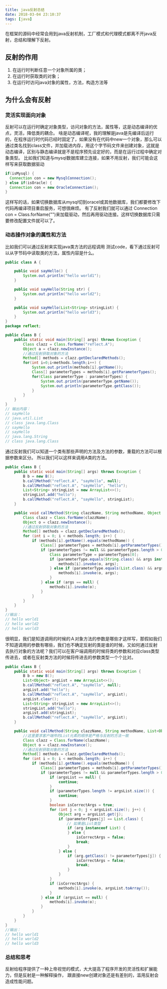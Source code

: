 ```yaml
---
title: java反射总结
date: 2018-03-04 23:10:37
tags: [java]
---
```

在框架的源码中经常会用到java反射机制，工厂模式和代理模式都离不开java反射，总结和理解下反射。
## 反射的作用
1. 在运行时判断任意一个对象所属的类；
2. 在运行时获取类的对象；
3. 在运行时访问java对象的属性，方法，构造方法等<!--more-->

## 为什么会有反射
### 灵活实现面向对象
反射可以在运行时确定对象类型，访问对象的方法，属性等，这是动态编译的优点，灵活，降低类的耦合。
啥是动态编译呢，我的理解是java是先编译后运行的，在程序运行时代码已经时固定了，如果没有在代码中new一个对象，那么可以通过类名找到class文件，并加载进内存，用这个字节码文件来创建对象，这就是动态编译，区别与静态编译就是不是程序预先设定好的，而是在运行过程中确定对象类型。
比如我们知道与mysql数据库建立连接，如果不用反射，我们可能会这样写来获取数据驱动
```java
if(isMysql) {
  Connection con = new MysqlConnection();  
} else if(isOracle) {
  Connection con = new OracleConnection();
}
```
这样写的话，如果切换数据库从mysql切到oracel或其他数据库，我们都要修改下代码再编译项目重启服务，可想很麻烦。
有了反射我们就可以通过 Connection con = Class.forName("")来加载驱动，然后再用驱动连接。这样切换数据库只需要修改配置文件就可以了。

### 动态操作对象的属性和方法
比如我们可以通过反射来实现java类方法的远程调用
测试code，看下通过反射可以从字节码中读取类的方法，属性内容是什么。
```java
public class A {

    public void sayHello() {
        System.out.println("hello world1");
    }

    public void sayHello(String str) {
        System.out.println("hello world2");
    }

    public void sayHello(List<String> stringList) {
        System.out.println("hello world3");
    }
}
package reflect;

public class B {
    public static void main(String[] args) throws Exception {
        Class clazz = Class.forName("reflect.A");
        Object a = clazz.newInstance();
        //通过反射获取对象的方法
        Method[] methods = clazz.getDeclaredMethods();
        for(int i=0;i<methods.length;i++) {
            System.out.println(methods[i].getName());
            Class[] parameterTypes = methods[i].getParameterTypes();
            for(Class parameterType : parameterTypes) {
                System.out.println(parameterType.getName());
                System.out.println(parameterType.getClass());
            }
        }
    }
}
// 输出内容：
// sayHello
// java.util.List
// class java.lang.Class
// sayHello
// sayHello
// java.lang.String
// class java.lang.Class

```
通过反射我们可以知道一个类有那些声明的方法及方法的参数，重载的方法可以根据参数来区分。
所以我们可以这样来调用A类的方法。
```java
public class B {
    public static void main(String[] args) throws Exception {
        B b = new B();
        b.callMethod("reflect.A", "sayHello", null);
        b.callMethod("reflect.A", "sayHello", "hello");
        List<String> stringList = new ArrayList<>();
        stringList.add("hello");
        b.callMethod("reflect.A", "sayHello", stringList);
    }

    public void callMethod(String clazzName, String methodName, Object args) throws Exception {
        Class clazz = Class.forName(clazzName);
        Object o = clazz.newInstance();
        //通过反射获取对象的方法
        Method[] methods = clazz.getDeclaredMethods();
        for (int i = 0; i < methods.length; i++) {
            if (methods[i].getName().equals(methodName)) {
                Class[] parameterTypes = methods[i].getParameterTypes();
                if (parameterTypes != null && parameterTypes.length > 0) {
                    Class parameterType = parameterTypes[0];
                    if (parameterType.equals(String.class) && args instanceof String) {
                        methods[i].invoke(o, args);
                    } else if (parameterType.equals(List.class) && args instanceof List) {
                        methods[i].invoke(o, args);
                    }
                } else if (args == null) {
                    methods[i].invoke(o);
                }
            }
        }
    }
}
//输出：
// hello world1
// hello world2
// hello world3
```
很明显，我们是知道调用的时候的Ａ对象方法的参数是哪些才这样写，那假如我们不知道调用的参数有哪些，我们也不确定反射的类是谁的时候，又如何通过反射
去执行对象的方法呢？我们可以在客户端调用的时候将类的参数和对应class类型传进去，或者在反射类方法的时候将传进去的参数类型一个个比对。
```java
public class B {
    public static void main(String[] args) throws Exception {
        B b = new B();
        List<Object> argList = new ArrayList<>();
        b.callMethod("reflect.A", "sayHello", null);
        argList.add("hello");
        b.callMethod("reflect.A", "sayHello", argList);
        argList.clear();
        List<String> stringList = new ArrayList<>();
        stringList.add("hello");
        argList.add(stringList);
        b.callMethod("reflect.A", "sayHello", argList);
    }

    public void callMethod(String clazzName, String methodName, List<Object> argsList) throws Exception {
        //这里要求客户端传的List元素的顺序是严格与反射的方法一致
        Class clazz = Class.forName(clazzName);
        Object o = clazz.newInstance();
        //通过反射获取对象的方法
        Method[] methods = clazz.getDeclaredMethods();
        for (int i = 0; i < methods.length; i++) {
            if (methods[i].getName().equals(methodName)) {
                Class[] parameterTypes = methods[i].getParameterTypes();
                if (parameterTypes != null && parameterTypes.length > 0) {
                    if (argsList == null) {
                        continue;
                    }
                    if (parameterTypes.length != argsList.size()) {
                        continue;
                    }
                    boolean isCorrectArgs = true;
                    for (int j = 0; j < argsList.size(); j++) {
                        Object arg = argsList.get(j);
                        if (parameterTypes[j] == List.class) {
                          　// 如果是List类型
                            if (arg instanceof List) {
                            } else {
                                isCorrectArgs = false;
                                break;
                            }
                        } else {
                            if (arg.getClass() != parameterTypes[j]) {
                                isCorrectArgs = false;
                                break;
                            }
                        }
                    }
                    if (isCorrectArgs) {
                        methods[i].invoke(o, argsList.toArray());
                    }
                } else if (argsList == null) {
                    methods[i].invoke(o);
                }
            }
        }
    }
}
//输出：
// hello world1
// hello world2
// hello world3

```

### 总结和思考
反射给程序提供了一种上帝视觉的模式，大大提高了程序开发的灵活性和扩展能力，但是反射是一种解释操作，
跟直接new创建对象还是有差别的，滥用反射会造成性能问题。


